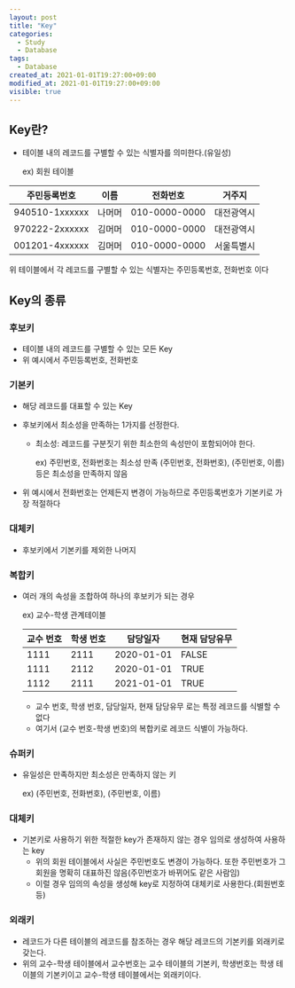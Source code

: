 ```yaml
---
layout: post
title: "Key"
categories:
  - Study
  - Database
tags:
  - Database
created_at: 2021-01-01T19:27:00+09:00
modified_at: 2021-01-01T19:27:00+09:00
visible: true
---
```


## Key란?

* 테이블 내의 레코드를 구별할 수 있는 식별자를 의미한다.(유일성)

  ex) 회원 테이블

| 주민등록번호   | 이름   | 전화번호      | 거주지     |
| -------------- | ------ | ------------- | ---------- |
| 940510-1xxxxxx | 나머머 | 010-0000-0000 | 대전광역시 |
| 970222-2xxxxxx | 김머머 | 010-0000-0000 | 대전광역시 |
| 001201-4xxxxxx | 김머머 | 010-0000-0000 | 서울특별시 |

위 테이블에서 각 레코드를 구별할 수 있는 식별자는 주민등록번호, 전화번호 이다



## Key의 종류

### 후보키

* 테이블 내의 레코드를 구별할 수 있는 모든 Key
* 위 예시에서 주민등록번호, 전화번호



### 기본키

* 해당 레코드를 대표할 수 있는 Key

* 후보키에서 최소성을 만족하는 1가지를 선정한다.

  * 최소성: 레코드를 구분짓기 위한 최소한의 속성만이 포함되어야 한다.

    ex) 주민번호, 전화번호는 최소성 만족 (주민번호, 전화번호), (주민번호, 이름) 등은 최소성을 만족하지 않음

* 위 예시에서 전화번호는 언제든지 변경이 가능하므로 주민등록번호가 기본키로 가장 적절하다



### 대체키

* 후보키에서 기본키를 제외한 나머지



### 복합키

* 여러 개의 속성을 조합하여 하나의 후보키가 되는 경우

  ex) 교수-학생 관계테이블

  | 교수 번호 | 학생 번호 | 담당일자   | 현재 담당유무 |
  | --------- | --------- | ---------- | ------------- |
  | 1111      | 2111      | 2020-01-01 | FALSE         |
  | 1111      | 2112      | 2020-01-01 | TRUE          |
  | 1112      | 2111      | 2021-01-01 | TRUE          |

  * 교수 번호, 학생 번호, 담당일자, 현재 담당유무 로는 특정 레코드를 식별할 수 없다
  * 여기서 (교수 번호-학생 번호)의 복합키로 레코드 식별이 가능하다.



### 슈퍼키

* 유일성은 만족하지만 최소성은 만족하지 않는 키

  ex) (주민번호, 전화번호), (주민번호, 이름)



### 대체키

* 기본키로 사용하기 위한 적절한 key가 존재하지 않는 경우 임의로 생성하여 사용하는 key
  * 위의 회원 테이블에서 사실은 주민번호도 변경이 가능하다. 또한 주민번호가 그 회원을 명확히 대표하진 않음(주민번호가 바뀌어도 같은 사람임)
  * 이럴 경우 임의의 속성을 생성해 key로 지정하여 대체키로 사용한다.(회원번호 등)



### 외래키

* 레코드가 다른 테이블의 레코드를 참조하는 경우 해당 레코드의 기본키를 외래키로 갖는다.
* 위의 교수-학생 테이블에서 교수번호는 교수 테이블의 기본키, 학생번호는 학생 테이블의 기본키이고 교수-학생 테이블에서는 외래키이다.

